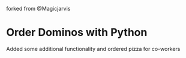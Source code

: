 forked from @Magicjarvis 

# Order Dominos with Python


Added some additional functionality and ordered pizza for co-workers
